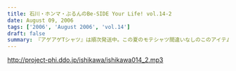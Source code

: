 ```yaml
---
title: 石川・ホンマ・ぶるんのBe-SIDE Your Life! vol.14-2
date: August 09, 2006
tags: ['2006', 'August 2006', 'vol.14']
draft: false
summary: 『アゲアゲTシャツ』は順次発送中。この夏のモテシャツ間違いなしのこのアイテムを少なからず着ていただける当番組は幸せもんです・・・二部はひたすらネタネタの暑いパートとなっています。NAMAE
---
```


http://project-phi.ddo.jp/ishikawa/ishikawa014_2.mp3
